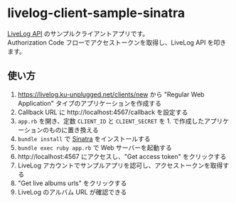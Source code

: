 # livelog-client-sample-sinatra

[LiveLog API](https://github.com/sankichi92/LiveLog/wiki) のサンプルクライアントアプリです。  
Authorization Code フローでアクセストークンを取得し、LiveLog API を叩きます。

## 使い方

1. https://livelog.ku-unplugged.net/clients/new から "Regular Web Application" タイプのアプリケーションを作成する
2. Callback URL に http://localhost:4567/callback を設定する
3. `app.rb` を開き、定数 `CLIENT_ID` と `CLIENT_SECRET` を 1. で作成したアプリケーションのものに置き換える
4. `bundle install` で [Sinatra](http://sinatrarb.com/) をインストールする
5. `bundle exec ruby app.rb` で Web サーバーを起動する
6. http://localhost:4567 にアクセスし、"Get access token" をクリックする
7. LiveLog アカウントでサンプルアプリを認可し、アクセストークンを取得する
8. "Get live albums urls" をクリックする
9. LiveLog のアルバム URL が確認できる
